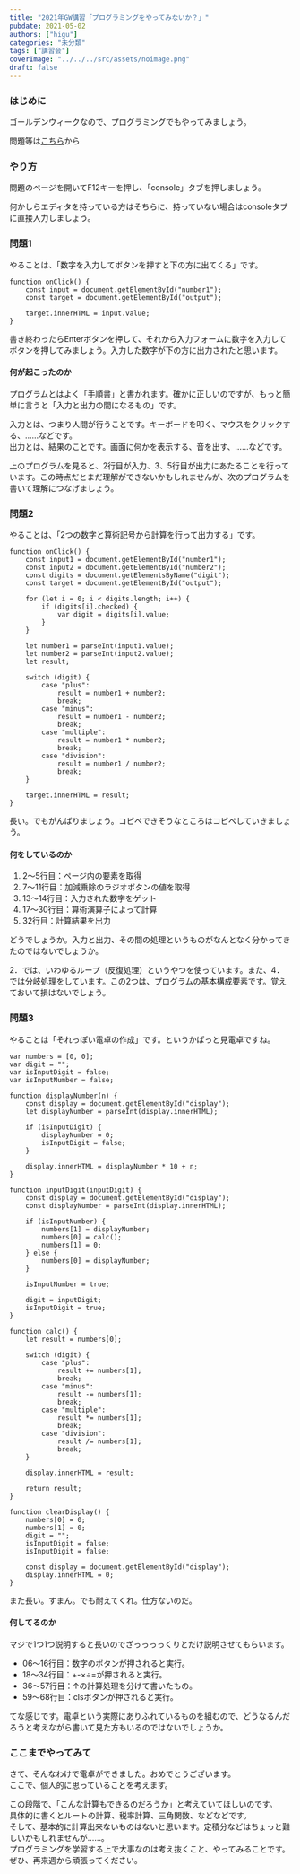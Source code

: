 ```yaml
---
title: "2021年GW講習「プログラミングをやってみないか？」"
pubdate: 2021-05-02
authors: ["higu"]
categories: "未分類"
tags: ["講習会"]
coverImage: "../../../src/assets/noimage.png"
draft: false
---
```


### はじめに

ゴールデンウィークなので、プログラミングでもやってみましょう。

問題等は[こちら](https://uu-cactus.com/2021/goldenweek/)から

### やり方

問題のページを開いてF12キーを押し、「console」タブを押しましょう。

何かしらエディタを持っている方はそちらに、持っていない場合はconsoleタブに直接入力しましょう。

### 問題1

やることは、「数字を入力してボタンを押すと下の方に出てくる」です。

```
function onClick() {
	const input = document.getElementById("number1");
	const target = document.getElementById("output");

	target.innerHTML = input.value;
}

```

書き終わったらEnterボタンを押して、それから入力フォームに数字を入力してボタンを押してみましょう。入力した数字が下の方に出力されたと思います。

#### 何が起こったのか

プログラムとはよく「手順書」と書かれます。確かに正しいのですが、もっと簡単に言うと「入力と出力の間になるもの」です。

入力とは、つまり人間が行うことです。キーボードを叩く、マウスをクリックする、……などです。  
出力とは、結果のことです。画面に何かを表示する、音を出す、……などです。

上のプログラムを見ると、2行目が入力、3、5行目が出力にあたることを行っています。この時点だとまだ理解ができないかもしれませんが、次のプログラムを書いて理解につなげましょう。

### 問題2

やることは、「2つの数字と算術記号から計算を行って出力する」です。

```
function onClick() {
	const input1 = document.getElementById("number1");
	const input2 = document.getElementById("number2");
	const digits = document.getElementsByName("digit");
	const target = document.getElementById("output");

	for (let i = 0; i < digits.length; i++) {
		if (digits[i].checked) {
			var digit = digits[i].value;
		}
	}

	let number1 = parseInt(input1.value);
	let number2 = parseInt(input2.value);
	let result;

	switch (digit) {
		case "plus":
			result = number1 + number2;
			break;
		case "minus":
			result = number1 - number2;
			break;
		case "multiple":
			result = number1 * number2;
			break;
		case "division":
			result = number1 / number2;
			break;
	}

	target.innerHTML = result;
}
```

長い。でもがんばりましょう。コピペできそうなところはコピペしていきましょう。

#### 何をしているのか

1. 2～5行目：ページ内の要素を取得
2. 7～11行目：加減乗除のラジオボタンの値を取得
3. 13～14行目：入力された数字をゲット
4. 17～30行目：算術演算子によって計算
5. 32行目：計算結果を出力

どうでしょうか。入力と出力、その間の処理というものがなんとなく分かってきたのではないでしょうか。

2．では、いわゆるループ（反復処理）というやつを使っています。また、4．では分岐処理をしています。この2つは、プログラムの基本構成要素です。覚えておいて損はないでしょう。

### 問題3

やることは「それっぽい電卓の作成」です。というかぱっと見電卓ですね。

```
var numbers = [0, 0];
var digit = "";
var isInputDigit = false;
var isInputNumber = false;

function displayNumber(n) {
	const display = document.getElementById("display");
	let displayNumber = parseInt(display.innerHTML);

	if (isInputDigit) {
		displayNumber = 0;
		isInputDigit = false;
	}

	display.innerHTML = displayNumber * 10 + n;
}

function inputDigit(inputDigit) {
	const display = document.getElementById("display");
	const displayNumber = parseInt(display.innerHTML);

	if (isInputNumber) {
		numbers[1] = displayNumber;
		numbers[0] = calc();
		numbers[1] = 0;
	} else {
		numbers[0] = displayNumber;
	}

	isInputNumber = true;

	digit = inputDigit;
	isInputDigit = true;
}

function calc() {
	let result = numbers[0];

	switch (digit) {
		case "plus":
			result += numbers[1];
			break;
		case "minus":
			result -= numbers[1];
			break;
		case "multiple":
			result *= numbers[1];
			break;
		case "division":
			result /= numbers[1];
			break;
	}

	display.innerHTML = result;

	return result;
}

function clearDisplay() {
	numbers[0] = 0;
	numbers[1] = 0;
	digit = "";
	isInputDigit = false;
	isInputDigit = false;

	const display = document.getElementById("display");
	display.innerHTML = 0;
}
```

また長い。すまん。でも耐えてくれ。仕方ないのだ。

#### 何してるのか

マジで1つ1つ説明すると長いのでざっっっっくりとだけ説明させてもらいます。

- 06～16行目：数字のボタンが押されると実行。
- 18～34行目：+-×÷=が押されると実行。
- 36～57行目：↑の計算処理を分けて書いたもの。
- 59～68行目：clsボタンが押されると実行。

てな感じです。電卓という実際にありふれているものを組むので、どうなるんだろうと考えながら書いて見た方もいるのではないでしょうか。

### ここまでやってみて

さて、そんなわけで電卓ができました。おめでとうございます。  
ここで、個人的に思っていることを考えます。

この段階で、「こんな計算もできるのだろうか」と考えていてほしいのです。  
具体的に書くとルートの計算、税率計算、三角関数、などなどです。  
そして、基本的に計算出来ないものはないと思います。定積分などはちょっと難しいかもしれませんが……。  
プログラミングを学習する上で大事なのは考え抜くこと、やってみることです。ぜひ、再来週から頑張ってください。
